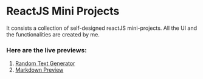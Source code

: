 # ReactJS Mini Projects

It consists a collection of self-designed reactJS mini-projects. All the UI and the functionalities are created by me.

### Here are the live previews:

1. [Random Text Generator](https://randomtextgenerator-react-dk.netlify.app/)
2. [Markdown Preview](https://markdownpreview-react-dk.netlify.app/)
